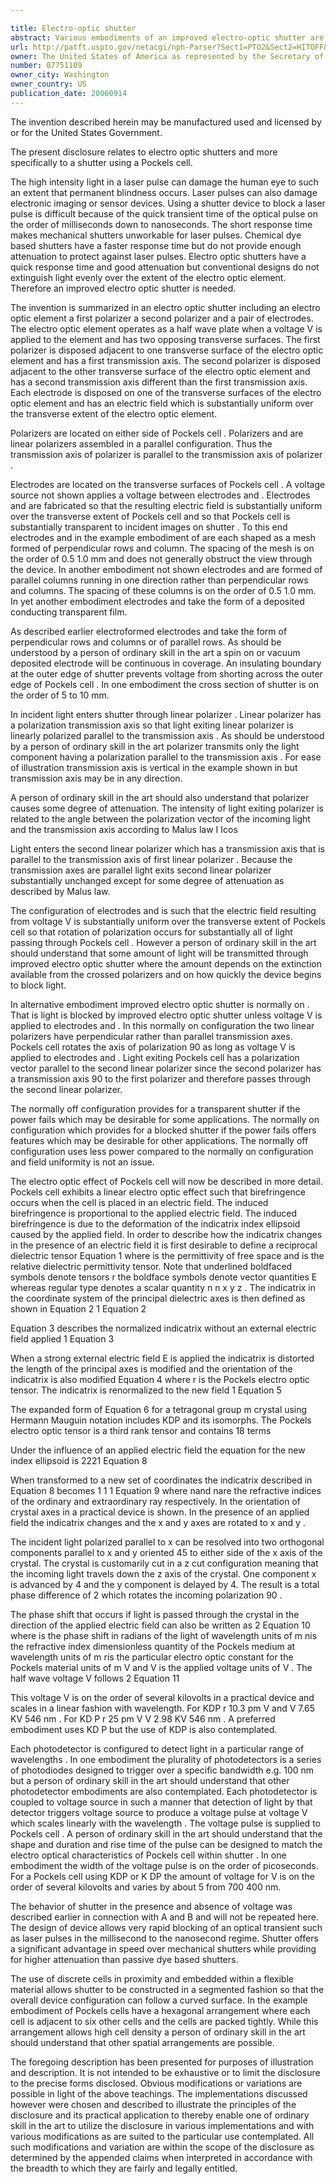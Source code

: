 ```yaml
---

title: Electro-optic shutter
abstract: Various embodiments of an improved electro-optic shutter are disclosed. One embodiment comprises an electro-optic element, first and second polarizers, and a pair of electrodes. The electro-optic element has opposing transverse surfaces and operates as a half wave plate when a voltage V is applied to the element. The first and second polarizers are each disposed adjacent to one transverse surface of the electro-optic element. The first and second electro-optic element have parallel transmission axes. Each electrode is disposed on one of the transverse surfaces of the electro-optic element and has an electric field which is substantially uniform over the transverse extent of the electro-optic element.
url: http://patft.uspto.gov/netacgi/nph-Parser?Sect1=PTO2&Sect2=HITOFF&p=1&u=%2Fnetahtml%2FPTO%2Fsearch-adv.htm&r=1&f=G&l=50&d=PALL&S1=07751109&OS=07751109&RS=07751109
owner: The United States of America as represented by the Secretary of the Army
number: 07751109
owner_city: Washington
owner_country: US
publication_date: 20060914
---
```

The invention described herein may be manufactured used and licensed by or for the United States Government.

The present disclosure relates to electro optic shutters and more specifically to a shutter using a Pockels cell.

The high intensity light in a laser pulse can damage the human eye to such an extent that permanent blindness occurs. Laser pulses can also damage electronic imaging or sensor devices. Using a shutter device to block a laser pulse is difficult because of the quick transient time of the optical pulse on the order of milliseconds down to nanoseconds. The short response time makes mechanical shutters unworkable for laser pulses. Chemical dye based shutters have a faster response time but do not provide enough attenuation to protect against laser pulses. Electro optic shutters have a quick response time and good attenuation but conventional designs do not extinguish light evenly over the extent of the electro optic element. Therefore an improved electro optic shutter is needed.

The invention is summarized in an electro optic shutter including an electro optic element a first polarizer a second polarizer and a pair of electrodes. The electro optic element operates as a half wave plate when a voltage V is applied to the element and has two opposing transverse surfaces. The first polarizer is disposed adjacent to one transverse surface of the electro optic element and has a first transmission axis. The second polarizer is disposed adjacent to the other transverse surface of the electro optic element and has a second transmission axis different than the first transmission axis. Each electrode is disposed on one of the transverse surfaces of the electro optic element and has an electric field which is substantially uniform over the transverse extent of the electro optic element.

Polarizers are located on either side of Pockels cell . Polarizers and are linear polarizers assembled in a parallel configuration. Thus the transmission axis of polarizer is parallel to the transmission axis of polarizer .

Electrodes are located on the transverse surfaces of Pockels cell . A voltage source not shown applies a voltage between electrodes and . Electrodes and are fabricated so that the resulting electric field is substantially uniform over the transverse extent of Pockels cell and so that Pockels cell is substantially transparent to incident images on shutter . To this end electrodes and in the example embodiment of are each shaped as a mesh formed of perpendicular rows and column. The spacing of the mesh is on the order of 0.5 1.0 mm and does not generally obstruct the view through the device. In another embodiment not shown electrodes and are formed of parallel columns running in one direction rather than perpendicular rows and columns. The spacing of these columns is on the order of 0.5 1.0 mm. In yet another embodiment electrodes and take the form of a deposited conducting transparent film.

As described earlier electroformed electrodes and take the form of perpendicular rows and columns or of parallel rows. As should be understood by a person of ordinary skill in the art a spin on or vacuum deposited electrode will be continuous in coverage. An insulating boundary at the outer edge of shutter prevents voltage from shorting across the outer edge of Pockels cell . In one embodiment the cross section of shutter is on the order of 5 to 10 mm.

In incident light enters shutter through linear polarizer . Linear polarizer has a polarization transmission axis so that light exiting linear polarizer is linearly polarized parallel to the transmission axis . As should be understood by a person of ordinary skill in the art polarizer transmits only the light component having a polarization parallel to the transmission axis . For ease of illustration transmission axis is vertical in the example shown in but transmission axis may be in any direction.

A person of ordinary skill in the art should also understand that polarizer causes some degree of attenuation. The intensity of light exiting polarizer is related to the angle between the polarization vector of the incoming light and the transmission axis according to Malus law I Icos 

Light enters the second linear polarizer which has a transmission axis that is parallel to the transmission axis of first linear polarizer . Because the transmission axes are parallel light exits second linear polarizer substantially unchanged except for some degree of attenuation as described by Malus law.

The configuration of electrodes and is such that the electric field resulting from voltage V is substantially uniform over the transverse extent of Pockels cell so that rotation of polarization occurs for substantially all of light passing through Pockels cell . However a person of ordinary skill in the art should understand that some amount of light will be transmitted through improved electro optic shutter where the amount depends on the extinction available from the crossed polarizers and on how quickly the device begins to block light.

In alternative embodiment improved electro optic shutter is normally on . That is light is blocked by improved electro optic shutter unless voltage V is applied to electrodes and . In this normally on configuration the two linear polarizers have perpendicular rather than parallel transmission axes. Pockels cell rotates the axis of polarization 90 as long as voltage V is applied to electrodes and . Light exiting Pockels cell has a polarization vector parallel to the second linear polarizer since the second polarizer has a transmission axis 90 to the first polarizer and therefore passes through the second linear polarizer.

The normally off configuration provides for a transparent shutter if the power fails which may be desirable for some applications. The normally on configuration which provides for a blocked shutter if the power fails offers features which may be desirable for other applications. The normally off configuration uses less power compared to the normally on configuration and field uniformity is not an issue.

The electro optic effect of Pockels cell will now be described in more detail. Pockels cell exhibits a linear electro optic effect such that birefringence occurs when the cell is placed in an electric field. The induced birefringence is proportional to the applied electric field. The induced birefringence is due to the deformation of the indicatrix index ellipsoid caused by the applied field. In order to describe how the indicatrix changes in the presence of an electric field it is first desirable to define a reciprocal dielectric tensor Equation 1 where is the permittivity of free space and is the relative dielectric permittivity tensor. Note that underlined boldfaced symbols denote tensors r the boldface symbols denote vector quantities E whereas regular type denotes a scalar quantity n n x y z . The indicatrix in the coordinate system of the principal dielectric axes is then defined as shown in Equation 2 1 Equation 2 

Equation 3 describes the normalized indicatrix without an external electric field applied 1 Equation 3 

When a strong external electric field E is applied the indicatrix is distorted the length of the principal axes is modified and the orientation of the indicatrix is also modified Equation 4 where r is the Pockels electro optic tensor. The indicatrix is renormalized to the new field 1 Equation 5 

The expanded form of Equation 6 for a tetragonal group m crystal using Hermann Mauguin notation includes KDP and its isomorphs. The Pockels electro optic tensor is a third rank tensor and contains 18 terms 

Under the influence of an applied electric field the equation for the new index ellipsoid is 2221 Equation 8 

When transformed to a new set of coordinates the indicatrix described in Equation 8 becomes 1 1 1 Equation 9 where nand nare the refractive indices of the ordinary and extraordinary ray respectively. In the orientation of crystal axes in a practical device is shown. In the presence of an applied field the indicatrix changes and the x and y axes are rotated to x and y .

The incident light polarized parallel to x can be resolved into two orthogonal components parallel to x and y oriented 45 to either side of the x axis of the crystal. The crystal is customarily cut in a z cut configuration meaning that the incoming light travels down the z axis of the crystal. One component x is advanced by 4 and the y component is delayed by 4. The result is a total phase difference of 2 which rotates the incoming polarization 90 .

The phase shift that occurs if light is passed through the crystal in the direction of the applied electric field can also be written as 2 Equation 10 where is the phase shift in radians of the light of wavelength units of m nis the refractive index dimensionless quantity of the Pockels medium at wavelength units of m ris the particular electro optic constant for the Pockels material units of m V and V is the applied voltage units of V . The half wave voltage V follows 2 Equation 11 

This voltage V is on the order of several kilovolts in a practical device and scales in a linear fashion with wavelength. For KDP r 10.3 pm V and V 7.65 KV 546 nm . For KD P r 25 pm V V 2.98 KV 546 nm . A preferred embodiment uses KD P but the use of KDP is also contemplated.

Each photodetector is configured to detect light in a particular range of wavelengths . In one embodiment the plurality of photodetectors is a series of photodiodes designed to trigger over a specific bandwidth e.g. 100 nm but a person of ordinary skill in the art should understand that other photodetector embodiments are also contemplated. Each photodetector is coupled to voltage source in such a manner that detection of light by that detector triggers voltage source to produce a voltage pulse at voltage V which scales linearly with the wavelength . The voltage pulse is supplied to Pockels cell . A person of ordinary skill in the art should understand that the shape and duration and rise time of the pulse can be designed to match the electro optical characteristics of Pockels cell within shutter . In one embodiment the width of the voltage pulse is on the order of picoseconds. For a Pockels cell using KDP or K DP the amount of voltage for V is on the order of several kilovolts and varies by about 5 from 700 400 nm.

The behavior of shutter in the presence and absence of voltage was described earlier in connection with A and B and will not be repeated here. The design of device allows very rapid blocking of an optical transient such as laser pulses in the millisecond to the nanosecond regime. Shutter offers a significant advantage in speed over mechanical shutters while providing for higher attenuation than passive dye based shutters.

The use of discrete cells in proximity and embedded within a flexible material allows shutter to be constructed in a segmented fashion so that the overall device configuration can follow a curved surface. In the example embodiment of Pockels cells have a hexagonal arrangement where each cell is adjacent to six other cells and the cells are packed tightly. While this arrangement allows high cell density a person of ordinary skill in the art should understand that other spatial arrangements are possible.

The foregoing description has been presented for purposes of illustration and description. It is not intended to be exhaustive or to limit the disclosure to the precise forms disclosed. Obvious modifications or variations are possible in light of the above teachings. The implementations discussed however were chosen and described to illustrate the principles of the disclosure and its practical application to thereby enable one of ordinary skill in the art to utilize the disclosure in various implementations and with various modifications as are suited to the particular use contemplated. All such modifications and variation are within the scope of the disclosure as determined by the appended claims when interpreted in accordance with the breadth to which they are fairly and legally entitled.

